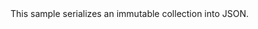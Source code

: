 <?xml version="1.0" encoding="utf-8"?>
<topic id="SerializeImmutableCollections" revisionNumber="1">
  <developerConceptualDocument xmlns="http://ddue.schemas.microsoft.com/authoring/2003/5" xmlns:xlink="http://www.w3.org/1999/xlink">
    <introduction>
      <para>This sample serializes an immutable collection into JSON.</para>
    </introduction>
    <section>
      <title>Sample</title>
      <content>
        <code lang="cs" source="..\Src\Tests\Documentation\Samples\Serializer\SerializeImmutableCollections.cs" region="Usage" title="Usage" />
      </content>
    </section>
  </developerConceptualDocument>
</topic>
